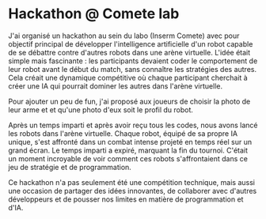 # Hackathon @ Comete lab

J'ai organisé un hackathon au sein du labo (Inserm Comete) avec pour objectif principal de développer l'intelligence artificielle d'un robot capable de se débattre contre d'autres robots dans une arène virtuelle. L'idée était simple mais fascinante : les participants devaient coder le comportement de leur robot avant le début du match, sans connaître les stratégies des autres. Cela créait une dynamique compétitive où chaque participant cherchait à créer une IA qui pourrait dominer les autres dans l'arène virtuelle.

Pour ajouter un peu de fun, j'ai proposé aux joueurs de choisir la photo de leur arme et et qu'une photo d'eux soit le profil du robot.

Après un temps imparti et après avoir reçu tous les codes, nous avons lancé les robots dans l'arène virtuelle. Chaque robot, équipé de sa propre IA unique, s'est affronté dans un combat intense projeté en temps réel sur un grand écran. Le temps imparti a expiré, marquant la fin du tournoi. C'était un moment incroyable de voir comment ces robots s'affrontaient dans ce jeu de stratégie et de programmation. 

Ce hackathon n'a pas seulement été une compétition technique, mais aussi une occasion de partager des idées innovantes, de collaborer avec d'autres développeurs et de pousser nos limites en matière de programmation et d'IA. 

